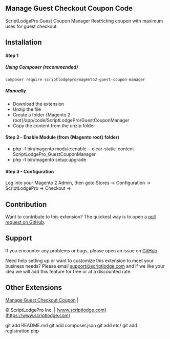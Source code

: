 

## Manage Guest Checkout Coupon Code


ScriptLodgePro Guest Coupon Manager Restricting coupon with maximum uses for guest checkout.


## Installation

#### Step 1
##### Using Composer (recommended)
```
composer require scriptlodgepro/magento2-guest-coupon-manager
```
##### Manually
 * Download the extension
 * Unzip the file
 * Create a folder {Magento 2 root}/app/code/ScriptLodgePro/GuestCouponManager
 * Copy the content from the unzip folder

#### Step 2 - Enable Module (from {Magento root} folder)
 * php -f bin/magento module:enable --clear-static-content ScriptLodgePro_GuestCouponManager
 * php -f bin/magento setup:upgrade

#### Step 3 - Configuration

 Log into your Magento 2 Admin, then goto Stores -> Configuration -> ScriptLodgePro -> Checkout ->

Contribution
---
Want to contribute to this extension? The quickest way is to open a [pull request on GitHub](https://help.github.com/articles/using-pull-requests).


Support
---
If you encounter any problems or bugs, please open an issue on [GitHub](https://github.com/scriptlodgepro/magento2-reindex/issues).

Need help setting up or want to customize this extension to meet your business needs? Please email support@scriptlodge.com and if we like your idea we will add this feature for free or at a discounted rate.

Other Extensions
---
[Manage Guest Checkout Coupon](https://www.scriptlodge.com/magento2/extensions/guest-coupon-manager.html) |

© ScriptLodgePro Inc. | [www.scriptlodge.com](https://www.scriptlodge.com)



git add README.md
git add composer.json
git add etc/
git add registration.php
